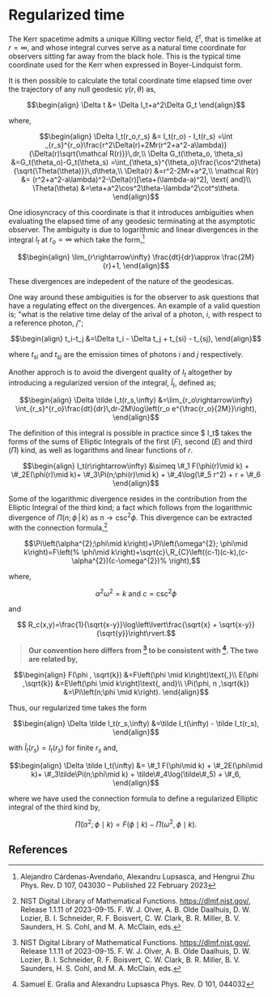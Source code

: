 # Regularized time

The Kerr spacetime admits a unique Killing vector field, $\xi^t$, that is timelike at $r=\infty$, and whose integral curves serve as a natural time coordinate for observers sitting far away from the black hole.
This is the typical time coordinate used for the Kerr when expressed in Boyer-Lindquist form.

It is then possible to calculate the total coordinate time elapsed time over the trajectory of any null geodesic $\gamma(r,\theta)$ as,

```math
\begin{align}
    \Delta t
        &= \Delta I_t+a^2\Delta G_t
\end{align}
```
where,
```math
\begin{align}
    \Delta I_t(r_o,r_s)
        &= I_t(r_o) - I_t(r_s)
        =\int
    _{r_s}^{r_o}\frac{r^2\Delta(r)+2Mr(r^2+a^2-a\lambda)}{\Delta(r)\sqrt{\mathcal R(r)}}\,dr,\\
    \Delta G_t(\theta_o, \theta_s)
        &=G_t(\theta_o)-G_t(\theta_s)
        =\int_{\theta_s}^{\theta_o}\frac{\cos^2\theta}{\sqrt{\Theta(\theta)}}\,d\theta,\\
    \Delta(r)
        &=r^2-2Mr+a^2,\\
    \mathcal R(r)
        &= (r^2+a^2-a\lambda)^2-\Delta(r)[\eta+(\lambda-a)^2], \text{ and}\\
    \Theta(\theta)
        &=\eta+a^2\cos^2\theta-\lambda^2\cot^s\theta.
\end{align}
```

One idiosyncracy of this coordinate is that it introduces ambiguities when evaluating the elapsed time of any geodesic terminating at the asymptotic observer.
The ambiguity is due to logarithmic and linear divergences in the integral $I_t$ at $r_o=\infty$ which take the form,[^CAZ]
```math
\begin{align}
    \lim_{r\rightarrow\infty} \frac{dt}{dr}\approx \frac{2M}{r}+1,
\end{align}
```
These divergences are indepedent of the nature of the geodesicas.

One way around these ambiguities is for the observer to ask questions that have a regulating effect on the divergences.
An example of a valid question is; "what is the relative time delay of the arival of a photon, $i$, with respect to a reference photon, $j$";
```math
\begin{align}
    t_i-t_j
        &=\Delta t_i - \Delta t_j + t_{si} - t_{sj},
\end{align}
```
where $t_{si}$ and $t_{sj}$ are the emission times of photons $i$ and $j$ respectively. 

Another approch is to avoid the divergent quality of $I_t$ altogether by introducing a regularized version of the integral, $\tilde I_t$, defined as;
```math
\begin{align}
    \Delta \tilde I_t(r_s,\infty)
        &=\lim_{r_o\rightarrow\infty} \int_{r_s}^{r_o}\frac{dt}{dr}\,dr-2M\log\left(r_o e^{\frac{r_o}{2M}}\right),
\end{align}
```

The definition of this integral is possible in practice since $ I_t$ takes the forms of the sums of Elliptic Integrals of the first $(F)$, second $(E)$ and third $(\Pi)$ kind, as well as logarithms and linear functions of $r$.

```math
\begin{align}
    I_t(r\rightarrow\infty)
        &\simeq \#_1 F(\phi(r)\mid k) + \#_2E(\phi(r)\mid k)+ \#_3\Pi(n;\phi(r)\mid k) + \#_4\log(\#_5 r^2) + r + \#_6
\end{align}
```
Some of the logarithmic divergence resides in the contribution from the Elliptic Integral of the third kind; a fact which follows from the logarithmic divergence of $\Pi(n;\phi\,|\,k)$ as $n\rightarrow \csc^2\phi$.
This divergence can be extracted with the connection formula,[^DLMF]
```math
\Pi\left(\alpha^{2};\phi\mid k\right)+\Pi\left(\omega^{2}; \phi\mid k\right)=F\left(%
\phi\mid k\right)+\sqrt{c}\,R_{C}\left((c-1)(c-k),(c-\alpha^{2})(c-\omega^{2})%
\right),
```
where,
```math
\alpha^2\omega^2=k\text{ and }c=\csc^2\phi
```
and
```math
    R_c(x,y)=\frac{1}{\sqrt{x-y}}\log\left\lvert\frac{\sqrt{x} + \sqrt{x-y}}{\sqrt{y}}\right\rvert.
```

>**Our convention here differs from [^DLMF] to be consistent with [^GL]. The two are related by,**
```math
\begin{align}
 F(\phi , \sqrt{k})
    &=F\left(\phi \mid k\right)\text{,}\\ 
E(\phi ,\sqrt{k})
    &=E\left(\phi \mid k\right)\text{, and}\\ 
\Pi(\phi, n ,\sqrt{k})
    &=\Pi\left(n;\phi \mid k\right).
\end{align}
```

Thus, our regularized time takes the form 
```math
\begin{align}
    \Delta \tilde I_t(r_s,\infty)
        &=\tilde I_t(\infty) - \tilde I_t(r_s),
\end{align}
```
with $\tilde I_t(r_s)=I_t(r_s)$ for finite $r_s$ and,
```math
\begin{align}
    \Delta \tilde I_t(\infty)
        &= \#_1 F(\phi\mid k) + \#_2E(\phi\mid k)+ \#_3\tilde\Pi(n;\phi\mid k) + \tilde\#_4\log(\tilde\#_5) + \#_6,
\end{align}
```
where we have used the connection formula to define a regularized Elliptic integral of the third kind by,
```math
\tilde \Pi(\alpha^2; \phi\mid k)
    =F(\phi\mid k) - \Pi(\omega^2, \phi\mid k).
```

## References
[^CAZ]: Alejandro Cárdenas-Avendaño, Alexandru Lupsasca, and Hengrui Zhu Phys. Rev. D 107, 043030 – Published 22 February 2023

[^DLMF]: NIST Digital Library of Mathematical Functions. https://dlmf.nist.gov/, Release 1.1.11 of 2023-09-15. F. W. J. Olver, A. B. Olde Daalhuis, D. W. Lozier, B. I. Schneider, R. F. Boisvert, C. W. Clark, B. R. Miller, B. V. Saunders, H. S. Cohl, and M. A. McClain, eds.

[^GL]: Samuel E. Gralla and Alexandru Lupsasca Phys. Rev. D 101, 044032